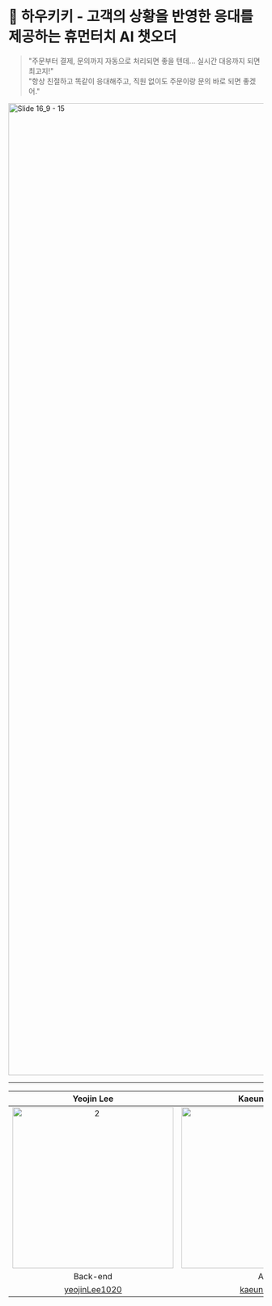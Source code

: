 # 🤖 하우키키 - 고객의 상황을 반영한 응대를 제공하는 휴먼터치 AI 챗오더
> "주문부터 결제, 문의까지 자동으로 처리되면 좋을 텐데… 실시간 대응까지 되면 최고지!" </br>
> "항상 친절하고 똑같이 응대해주고, 직원 없이도 주문이랑 문의 바로 되면 좋겠어."
<img width="1920" alt="Slide 16_9 - 15" src="https://github.com/user-attachments/assets/231fd6ce-9c21-4180-9801-d01813b16c04" />

***

| Yeojin Lee | Kaeun Yeon | Jooyeon Lee |
|:-------:|:-------:|:-------:|
| <img width="318" alt="2" src="https://github.com/user-attachments/assets/149bef04-44e2-43eb-bcc4-2040fe1b32b8" /> | <img width="318" alt="1" src="https://github.com/user-attachments/assets/0bec5028-625f-4d65-bc26-2266fe1c66e8" /> | <img width="318" alt="3" src="https://github.com/user-attachments/assets/7d0ef58a-52f0-460a-a1e3-4b5d29a14728" /> |
| Back-end | AI | Front-end |
| [yeojinLee1020](https://github.com/yeojinLee1020) | [kaeun0813](https://github.com/kaeun0813) | [leekrkr](https://github.com/leekrkr) |
